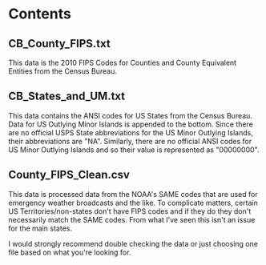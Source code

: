 # Contents

## CB_County_FIPS.txt

This data is the 2010 FIPS Codes for Counties and County Equivalent Entities from the Census Bureau.

## CB_States_and_UM.txt

This data contains the ANSI codes for US States from the Census Bureau. Data for US Outlying Minor Islands is appended to the bottom. 
Since there are no official USPS State abbreviations for the US Minor Outlying Islands, their abbreviations are "NA". Similarly,
there are no official ANSI codes for US Minor Outlying Islands and so their value is represented as "00000000".

## County_FIPS_Clean.csv

This data is processed data from the NOAA's SAME codes that are used for emergency weather broadcasts and the like. 
To complicate matters, certain US Territories/non-states don't have FIPS codes and if they do they don't necessarily match 
the SAME codes. From what I've seen this isn't an issue for the main states. 

I would strongly recommend double checking the data or just choosing one file based on what you're looking for. 
